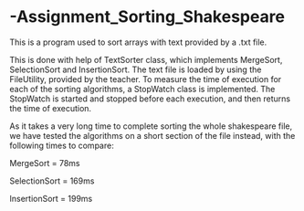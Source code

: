 # -Assignment_Sorting_Shakespeare

This is a program used to sort arrays with text provided by a .txt file.

This is done with help of TextSorter class, which implements MergeSort, SelectionSort and InsertionSort.
The text file is loaded by using the FileUtility, provided by the teacher.
To measure the time of execution for each of the sorting algorithms, 
a StopWatch class is implemented. The StopWatch is started and stopped before each execution,
and then returns the time of execution.


As it takes a very long time to complete sorting the whole shakespeare file,
we have tested the algorithms on a short section of the file instead, with the following times to compare:

MergeSort = 78ms

SelectionSort = 169ms

InsertionSort = 199ms

